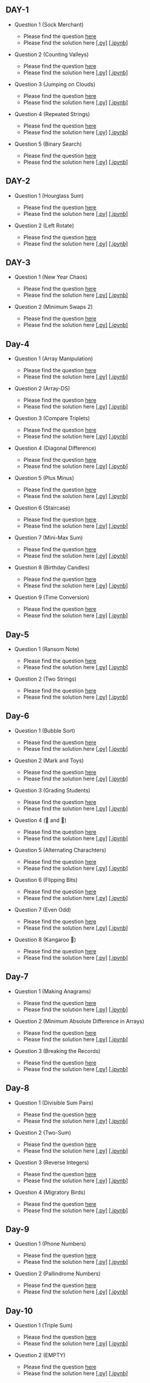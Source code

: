 ## DAY-1

* Question 1 (Sock Merchant)
    * Please find the question [here](./Day-1/Question-1/Day-1-Q1.pdf)
    * Please find the solution here [[.py]](./Day-1/Question-1/Day-1-Q1.py) [[.ipynb]](./Day-1/Question-1/Day-1-Q1.ipynb)

* Question 2 (Counting Valleys)
    * Please find the question [here](./Day-1/Question-2/Day-1-Q2.pdf)
    * Please find the solution here [[.py]](/Day-1/Question-2/Day-1-Q2.py) [[.ipynb]](./Day-1/Question-2/Day-1-Q2.ipynb)

* Question 3 (Jumping on Clouds)
    * Please find the question [here](./Day-1/Question-3/Day-1-Q3.pdf)
    * Please find the solution here [[.py]](./Day-1/Question-3/Day-1-Q3.py) [[.ipynb]](./Day-1/Question-3/Day-1-Q3.ipynb)

* Question 4 (Repeated Strings)
    * Please find the question [here](./Day-1/Question-4/Day-1-Q4.pdf)
    * Please find the solution here [[.py]](./Day-1/Question-4/Day-1-Q4.py) [[.ipynb]](./Day-1/Question-4/Day-1-Q4.ipynb)

* Question 5 (Binary Search)
    * Please find the question [here](https://leetcode.com/explore/learn/card/binary-search/138/background/1038/)
    * Please find the solution here [[.py]](./Day-1/Question-5/Day-1-Q5.py) [[.ipynb]](./Day-1/Question-5/Day-1-Q5.ipynb)


## DAY-2

* Question 1 (Hourglass Sum)
    * Please find the question [here](./Day-2/Question-1/Day-2-Q1.pdf)
    * Please find the solution here [[.py]](./Day-2/Question-1/Day-2-Q1.py) [[.ipynb]](./Day-2/Question-1/Day-2-Q1.ipynb)

* Question 2 (Left Rotate)
    * Please find the question [here](./Day-2/Question-2/Day-2-Q2.pdf)
    * Please find the solution here [[.py]](./Day-2/Question-2/Day-2-Q2.py) [[.ipynb]](./Day-2/Question-2/Day-2-Q2.ipynb)


## DAY-3

* Question 1 (New Year Chaos)
    * Please find the question [here](./Day-3/Question-1/Day-3-Q1.pdf)
    * Please find the solution here [[.py]](./Day-3/Question-1/Day-3-Q1.py) [[.ipynb]](./Day-3/Question-1/Day-3-Q1.ipynb)

* Question 2 (Minimum Swaps 2)
    * Please find the question [here](./Day-3/Question-2/Day-3-Q2.pdf)
    * Please find the solution here [[.py]](./Day-3/Question-2/Day-3-Q2.py) [[.ipynb]](./Day-3/Question-2/Day-3-Q2.ipynb)

## Day-4

* Question 1 (Array Manipulation)
    * Please find the question [here](./Day-4/Question-1/Day-4-Q1.pdf)
    * Please find the solution here [[.py]](./Day-4/Question-1/Day-4-Q1.py) [[.ipynb]](./Day-4/Question-1/Day-4-Q1.ipynb)

* Question 2 (Array-DS)
    * Please find the question [here](./Day-4/Question-2/Day-4-Q2.pdf)
    * Please find the solution here [[.py]](./Day-4/Question-2/Day-4-Q2.py) [[.ipynb]](./Day-4/Question-2/Day-4-Q2.ipynb)

* Question 3 (Compare Triplets)
    * Please find the question [here](./Day-4/Question-3/Day-4-Q3.pdf)
    * Please find the solution here [[.py]](./Day-4/Question-3/Day-4-Q3.py) [[.ipynb]](./Day-4/Question-3/Day-4-Q3.ipynb)

* Question 4 (Diagonal Difference)
    * Please find the question [here](./Day-4/Question-4/Day-4-Q4.pdf)
    * Please find the solution here [[.py]](./Day-4/Question-4/Day-4-Q4.py) [[.ipynb]](./Day-4/Question-4/Day-4-Q4.ipynb)

* Question 5 (Plus Minus)
    * Please find the question [here](./Day-4/Question-5/question.pdf)
    * Please find the solution here [[.py]](./Day-4/Question-5/solution.py) [[.ipynb]](./Day-4/Question-5/solution.ipynb)

* Question 6 (Staircase)
    * Please find the question [here](./Day-4/Question-6/question.pdf)
    * Please find the solution here [[.py]](./Day-4/Question-6/solution.py) [[.ipynb]](./Day-4/Question-6/solution.ipynb)

* Question 7 (Mini-Max Sum)
    * Please find the question [here](./Day-4/Question-7/question.pdf)
    * Please find the solution here [[.py]](./Day-4/Question-7/solution.py) [[.ipynb]](./Day-4/Question-7/solution.ipynb)

* Question 8 (Birthday Candles)
    * Please find the question [here](./Day-4/Question-8/question.pdf)
    * Please find the solution here [[.py]](./Day-4/Question-8/solution.py) [[.ipynb]](./Day-4/Question-8/solution.ipynb)

* Question 9 (Time Conversion)
    * Please find the question [here](./Day-4/Question-9/question.pdf)
    * Please find the solution here [[.py]](./Day-4/Question-9/solution.py) [[.ipynb]](./Day-4/Question-9/solution.ipynb)


## Day-5 

* Question 1 (Ransom Note)
    * Please find the question [here](./Day-5/Question-1/question.pdf)
    * Please find the solution here [[.py]](./Day-5/Question-1/solution.py) [[.ipynb]](./Day-5/Question-1/solution.ipynb)

* Question 2 (Two Strings)
    * Please find the question [here](./Day-5/Question-2/question.pdf)
    * Please find the solution here [[.py]](./Day-5/Question-2/solution.py) [[.ipynb]](./Day-5/Question-2/solution.ipynb)

## Day-6 

* Question 1 (Bubble Sort)
    * Please find the question [here](./Day-6/Question-1/question.pdf)
    * Please find the solution here [[.py]](./Day-6/Question-1/solution.py) [[.ipynb]](./Day-6/Question-1/solution.ipynb)

* Question 2 (Mark and Toys)
    * Please find the question [here](./Day-6/Question-2/question.pdf)
    * Please find the solution here [[.py]](./Day-6/Question-2/solution.py) [[.ipynb]](./Day-6/Question-2/solution.ipynb)

* Question 3 (Grading Students)
    * Please find the question [here](./Day-6/Question-3/question.pdf)
    * Please find the solution here [[.py]](./Day-6/Question-3/solution.py) [[.ipynb]](./Day-6/Question-3/solution.ipynb)

* Question 4 (🍎 and 🍊)
    * Please find the question [here](./Day-6/Question-4/question.pdf)
    * Please find the solution here [[.py]](./Day-6/Question-4/solution.py) [[.ipynb]](./Day-6/Question-4/solution.ipynb)

* Question 5 (Alternating Charachters)
    * Please find the question [here](./Day-6/Question-5/question.pdf)
    * Please find the solution here [[.py]](./Day-6/Question-5/solution.py) [[.ipynb]](./Day-6/Question-5/solution.ipynb)

* Question 6 (Flipping Bits)
    * Please find the question [here](./Day-6/Question-6/question.pdf)
    * Please find the solution here [[.py]](./Day-6/Question-6/solution.py) [[.ipynb]](./Day-6/Question-6/solution.ipynb)

* Question 7 (Even Odd)
    * Please find the question [here](./Day-6/Question-7/question.pdf)
    * Please find the solution here [[.py]](./Day-6/Question-7/solution.py) [[.ipynb]](./Day-6/Question-7/solution.ipynb)

* Question 8 (Kangaroo 🦘)
    * Please find the question [here](./Day-6/Question-8/question.pdf)
    * Please find the solution here [[.py]](./Day-6/Question-8/solution.py) [[.ipynb]](./Day-6/Question-8/solution.ipynb)

## Day-7 

* Question 1 (Making Anagrams)
    * Please find the question [here](./Day-7/Question-1/question.pdf)
    * Please find the solution here [[.py]](./Day-7/Question-1/solution.py) [[.ipynb]](./Day-7/Question-1/solution.ipynb)

* Question 2 (Minimum Absolute Difference in Arrays)
    * Please find the question [here](./Day-7/Question-2/question.pdf)
    * Please find the solution here [[.py]](./Day-7/Question-2/solution.py) [[.ipynb]](./Day-7/Question-2/solution.ipynb)

* Question 3 (Breaking the Records)
    * Please find the question [here](./Day-7/Question-3/question.pdf)
    * Please find the solution here [[.py]](./Day-7/Question-3/solution.py) [[.ipynb]](./Day-7/Question-3/solution.ipynb)

## Day-8 

* Question 1 (Divisible Sum Pairs)
    * Please find the question [here](./Day-8/Question-1/question.pdf)
    * Please find the solution here [[.py]](./Day-8/Question-1/solution.py) [[.ipynb]](./Day-8/Question-1/solution.ipynb)

* Question 2 (Two-Sum)
    * Please find the question [here](https://leetcode.com/problems/two-sum/)
    * Please find the solution here [[.py]](./Day-8/Question-2/solution.py) [[.ipynb]](./Day-8/Question-2/solution.ipynb)

* Question 3 (Reverse Integers)
    * Please find the question [here](https://leetcode.com/problems/reverse-integer/)
    * Please find the solution here [[.py]](./Day-8/Question-3/solution.py) [[.ipynb]](./Day-8/Question-3/solution.ipynb)

* Question 4 (Migratory Birds)
    * Please find the question [here](./Day-8/Question-4/question.pdf)
    * Please find the solution here [[.py]](./Day-8/Question-4/solution.py) [[.ipynb]](./Day-8/Question-4/solution.ipynb)

## Day-9

* Question 1 (Phone Numbers)
    * Please find the question [here](./Day-9/Question-1/question.pdf)
    * Please find the solution here [[.py]](./Day-9/Question-1/solution.py) [[.ipynb]](./Day-9/Question-1/solution.ipynb)

* Question 2 (Pallindrome Numbers)
    * Please find the question [here](https://leetcode.com/problems/palindrome-number/)
    * Please find the solution here [[.py]](./Day-9/Question-2/solution.py) [[.ipynb]](./Day-9/Question-2/solution.ipynb)


## Day-10

* Question 1 (Triple Sum)
    * Please find the question [here](./Day-10/Question-1/question.pdf)
    * Please find the solution here [[.py]](./Day-10/Question-1/solution.py) [[.ipynb]](./Day-9/Question-10/solution.ipynb)

* Question 2 (EMPTY)
    * Please find the question [here](https://leetcode.com/problems/palindrome-number/)
    * Please find the solution here [[.py]](./Day-9/Question-2/solution.py) [[.ipynb]](./Day-9/Question-2/solution.ipynb)